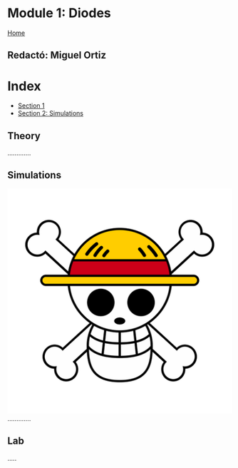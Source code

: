 # Module 1: Diodes

[Home](../README.md)

Redactó: Miguel Ortiz
---
# Index

- [Section 1](#theory)
- [Section 2: Simulations](#simulations)












## Theory

.............

## Simulations

![Simulación 1](./images/simulation_1.png)
.............

## Lab

.....
